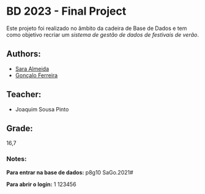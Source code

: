 # BD 2023 - Final Project

Este projeto foi realizado no âmbito da cadeira de Base de Dados e tem como objetivo recriar um *sistema de gestão de dados de festivais de verão*.

## Authors:
* [Sara Almeida](https://github.com/SardinhaAlmeida)
* [Gonçalo Ferreira](https://github.com/goncalomf20)

## Teacher:
- Joaquim Sousa Pinto

## Grade:
16,7


### Notes:
**Para entrar na base de dados:**
p8g10
SaGo.2021#

**Para abrir o login:**
1
123456


